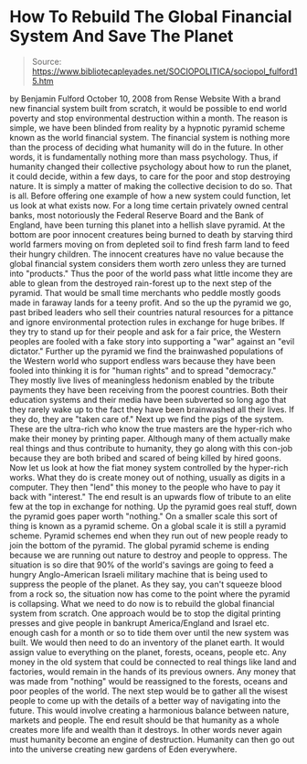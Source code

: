 # How To Rebuild The Global Financial System And Save The Planet

> Source: https://www.bibliotecapleyades.net/SOCIOPOLITICA/sociopol_fulford15.htm

by Benjamin Fulford
October 10, 2008
from
Rense
Website
With a brand new financial system built from scratch, it would be possible
to end world poverty and stop environmental destruction within a month. The
reason is simple, we have been blinded from reality by a hypnotic pyramid
scheme known as
the world financial system.
The financial system is nothing more than the
process of deciding what humanity will do in the future. In other words, it
is fundamentally nothing more than mass psychology. Thus, if humanity
changed their collective psychology about how to run the planet, it could
decide, within a few days, to care for the poor and stop destroying nature.
It is simply a matter of making the collective
decision to do so. That is all.
Before offering one example of how a new system could function, let us look
at what exists now. For a long time certain privately owned central banks,
most notoriously the
Federal Reserve Board and the Bank of England, have
been turning this planet into a hellish slave pyramid. At the bottom are
poor innocent creatures being burned to death by starving third world
farmers moving on from depleted soil to find fresh farm land to feed their
hungry children.
The innocent creatures have no value because the
global financial system considers them worth zero unless they are turned
into "products." Thus the poor of the world pass what little income they are
able to glean from the destroyed rain-forest up to the next step of the
pyramid. That would be small time merchants who peddle mostly goods made in
faraway lands for a teeny profit.
And so the up the pyramid we go, past bribed
leaders who sell their countries natural resources for a pittance and ignore
environmental protection rules in exchange for huge bribes. If they try to
stand up for their people and ask for a fair price, the Western peoples are
fooled with a fake story into supporting a "war" against an "evil dictator."
Further up the pyramid we find the brainwashed populations of the Western
world who support endless wars because they have been fooled into thinking
it is for "human rights" and to spread "democracy." They mostly live lives
of meaningless hedonism enabled by the tribute payments they have been
receiving from the poorest countries. Both their education systems and their
media have been subverted so long ago that they rarely wake up to the fact
they have been brainwashed all their lives.
If they do, they are "taken care of."
Next up we find the pigs of the system. These are the ultra-rich who know
the true masters are the hyper-rich who make their money by printing paper.
Although many of them actually make real things and thus contribute to
humanity, they go along with this con-job because they are both bribed and
scared of being killed by hired goons.
Now let us look at how the fiat money system controlled by the hyper-rich
works. What they do is create money out of nothing, usually as digits in a
computer. They then "lend" this money to the people who have to pay it back
with "interest." The end result is an upwards flow of tribute to an elite
few at the top in exchange for nothing. Up the pyramid goes real stuff, down
the pyramid goes paper worth "nothing."
On a smaller scale this sort of thing is known as a pyramid scheme. On a
global scale it is still a pyramid scheme. Pyramid schemes end when they run
out of new people ready to join the bottom of the pyramid. The global
pyramid scheme is ending because we are running out nature to destroy and
people to oppress.
The situation is so dire that 90% of the world's
savings are going to feed a hungry Anglo-American Israeli military machine
that is being used to
suppress the people of the planet.
As they say, you can't squeeze blood from a rock
so, the situation now has come to the point where the pyramid is collapsing.
What we need to do now is to rebuild the global financial system from
scratch. One approach would be to stop the digital printing presses and give
people in bankrupt America/England and Israel etc. enough cash for a month
or so to tide them over until the new system was built. We would then need
to do an inventory of the planet earth.
It would assign value to everything
on the planet, forests, oceans, people etc.
Any money in the old system that could be
connected to real things like land and factories, would remain in the hands
of its previous owners. Any money that was made from "nothing" would be
reassigned to the forests, oceans and poor peoples of the world.
The next step would be to gather all the wisest people to come up with the
details of a better way of navigating into the future. This would involve
creating a harmonious balance between nature, markets and people. The end
result should be that humanity as a whole creates more life and wealth than
it destroys. In other words never again must humanity become an engine of
destruction.
Humanity can then go out into the universe
creating new gardens of Eden everywhere.
